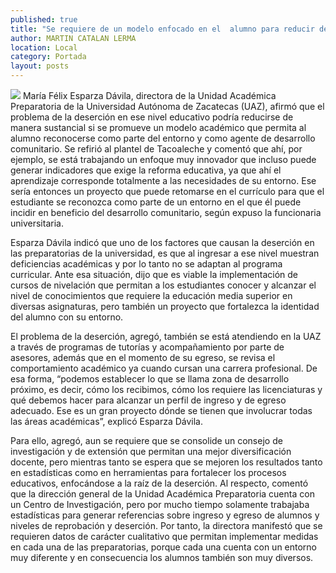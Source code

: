```yaml
---
published: true
title: "Se requiere de un modelo enfocado en el  alumno para reducir deserción: académica"
author: MARTIN CATALAN LERMA
location: Local
category: Portada
layout: posts
---
```


![](http://i.imgur.com/l28eep5m.jpg)
María Félix Esparza Dávila, directora de la Unidad Académica Preparatoria de la Universidad Autónoma de Zacatecas (UAZ), afirmó que el problema de la deserción en ese nivel educativo podría reducirse de manera sustancial si se promueve un modelo académico que permita al alumno reconocerse como parte del entorno y como agente de desarrollo comunitario.
Se refirió al plantel de Tacoaleche y comentó que ahí, por ejemplo, se está trabajando un enfoque muy innovador que incluso puede generar indicadores que exige la reforma educativa, ya que ahí el aprendizaje corresponde totalmente a las necesidades de su entorno.
Ese sería entonces un proyecto que puede retomarse en el currículo para que el estudiante se reconozca como parte de un entorno en el que él puede incidir en beneficio del desarrollo comunitario, según expuso la funcionaria universitaria.

Esparza Dávila indicó que uno de los factores que causan la deserción en las preparatorias de la universidad, es que al ingresar a ese nivel muestran deficiencias académicas y por lo tanto no se adaptan al programa curricular.
Ante esa situación, dijo que es viable la implementación de cursos de nivelación que permitan a los estudiantes conocer y alcanzar el nivel de conocimientos que requiere la educación media superior en diversas asignaturas, pero también un proyecto que fortalezca la identidad del alumno con su entorno.

El problema de la deserción, agregó, también se está atendiendo en la UAZ a través de programas de tutorías y acompañamiento por parte de asesores, además que en el momento de su egreso, se revisa el comportamiento académico ya cuando cursan una carrera profesional.
De esa forma, “podemos establecer lo que se llama zona de desarrollo próximo, es decir, cómo los recibimos, cómo los requiere las licenciaturas y qué debemos hacer para alcanzar un perfil de ingreso y de egreso adecuado. Ese es un gran proyecto dónde se tienen que involucrar todas las áreas académicas”, explicó Esparza Dávila.

Para ello, agregó, aun se requiere que se consolide un consejo de investigación y de extensión que permitan una mejor diversificación docente, pero mientras tanto se espera que se mejoren los resultados tanto en estadísticas como en herramientas para fortalecer los procesos educativos, enfocándose a la raíz de la deserción.
Al respecto, comentó que la dirección general de la Unidad Académica Preparatoria  cuenta con un Centro de Investigación, pero por mucho tiempo solamente trabajaba estadísticas para generar referencias sobre ingreso y egreso de alumnos y niveles de reprobación y deserción.
Por tanto, la directora manifestó que se requieren datos de carácter cualitativo que permitan implementar medidas en cada una de las preparatorias, porque cada una cuenta con un entorno muy diferente y en consecuencia los alumnos también son muy diversos.
